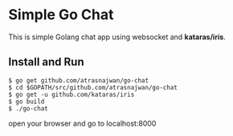 # Simple Go Chat
This is simple Golang chat app using websocket and **kataras/iris**.  

## Install and Run
```shell
$ go get github.com/atrasnajwan/go-chat
$ cd $GOPATH/src/github.com/atrasnajwan/go-chat
$ go get -u github.com/kataras/iris
$ go build
$ ./go-chat
```
open your browser and go to localhost:8000